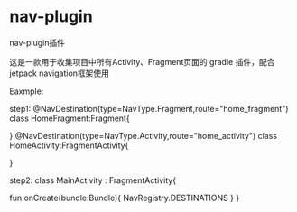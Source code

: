 # nav-plugin
nav-plugin插件

这是一款用于收集项目中所有Activity、Fragment页面的 gradle 插件，配合jetpack navigation框架使用

Eaxmple:

step1: @NavDestination(type=NavType.Fragment,route="home_fragment") class HomeFragment:Fragment{

} @NavDestination(type=NavType.Activity,route="home_activity") class HomeActivity:FragmentActivity{

}

step2: class MainActivity : FragmentActivity{

fun onCreate(bundle:Bundle){ NavRegistry.DESTINATIONS } }

